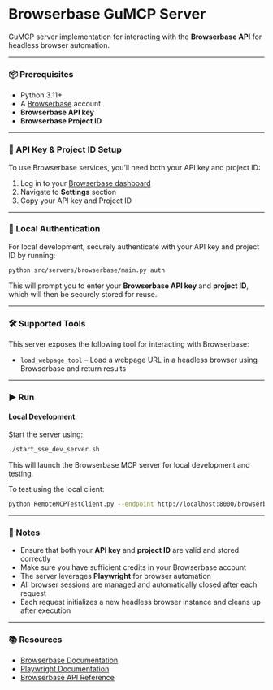 # Browserbase GuMCP Server

GuMCP server implementation for interacting with the **Browserbase API** for headless browser automation.

---

### 📦 Prerequisites

- Python 3.11+
- A [Browserbase](https://browserbase.com) account
- **Browserbase API key**
- **Browserbase Project ID**

---

### 🔑 API Key & Project ID Setup

To use Browserbase services, you’ll need both your API key and project ID:

1. Log in to your [Browserbase dashboard](https://browserbase.com/)
2. Navigate to **Settings** section
3. Copy your API key and Project ID

---

### 🔐 Local Authentication

For local development, securely authenticate with your API key and project ID by running:

```bash
python src/servers/browserbase/main.py auth
```

This will prompt you to enter your **Browserbase API key** and **project ID**, which will then be securely stored for reuse.

---

### 🛠️ Supported Tools

This server exposes the following tool for interacting with Browserbase:

- `load_webpage_tool` – Load a webpage URL in a headless browser using Browserbase and return results

---

### ▶️ Run

#### Local Development

Start the server using:

```bash
./start_sse_dev_server.sh
```

This will launch the Browserbase MCP server for local development and testing.

To test using the local client:

```bash
python RemoteMCPTestClient.py --endpoint http://localhost:8000/browserbase/local
```

---

### 📎 Notes

- Ensure that both your **API key** and **project ID** are valid and stored correctly
- Make sure you have sufficient credits in your Browserbase account
- The server leverages **Playwright** for browser automation
- All browser sessions are managed and automatically closed after each request
- Each request initializes a new headless browser instance and cleans up after execution

---

### 📚 Resources

- [Browserbase Documentation](https://docs.browserbase.com/)
- [Playwright Documentation](https://playwright.dev/python/docs/intro)
- [Browserbase API Reference](https://docs.browserbase.com/api-reference)